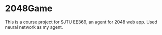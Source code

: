 # 2048Game
This is a course project for SJTU EE369, an agent for 2048 web app. Used neural network as my agent.
